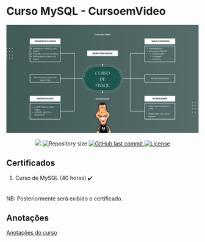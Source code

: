 # Curso MySQL - CursoemVideo

<div align="center">
<a href="https://github.com/SweydManaf/curso-mysql-cev">
 
![Módulos do curso](https://github.com/SweydManaf/curso-mysql-cev/blob/main/images/preview.png)

 </a>
</div>
 
 <p align="center">
  <img src="https://img.shields.io/badge/made%20by-SWEYD%20MANAF-4A6260?style=flat-square">
  <img alt="Repository size" src="https://img.shields.io/github/repo-size/sweydmanaf/curso-mysql-cev?color=4A6260&style=flat-square">
  <a href="https://github.com/sweydmanaf/commits/master">
    <img alt="GitHub last commit" src="https://img.shields.io/github/last-commit/sweydmanaf/curso-mysql-cev?color=4A6260&style=flat-square">
  </a>
  <a href="https://opensource.org/licenses/MIT">
    <img alt="License" src="https://img.shields.io/badge/license-MIT-4A6260?style=flat-square">
  </a>
</p>

## Certificados

1. Curso de MySQL (40 horas) ✔️
<br>
NB: Posteriormente será exibido o certificado.

## Anotações
 [Anotações do curso](https://github.com/SweydManaf/minhas-anotacoes/tree/main/Programa%C3%A7%C3%A3o%20%F0%9F%92%BB/Curso%20de%20MySQL%20-%20Curso%20em%20V%C3%ADdeo)
